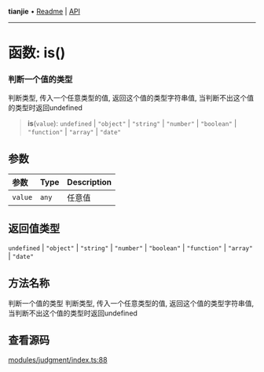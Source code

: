 **tianjie** • [Readme](../README.md) \| [API](../globals.md)

***

# 函数: is()

### 判断一个值的类型
判断类型, 传入一个任意类型的值, 返回这个值的类型字符串值, 当判断不出这个值的类型时返回undefined

<a id="undefined" name="undefined"></a>

> **is**(`value`): `undefined` \| `"object"` \| `"string"` \| `"number"` \| `"boolean"` \| `"function"` \| `"array"` \| `"date"`

## 参数

| 参数 | Type | Description |
| :------ | :------ | :------ |
| `value` | `any` | 任意值 |

## 返回值类型

`undefined` \| `"object"` \| `"string"` \| `"number"` \| `"boolean"` \| `"function"` \| `"array"` \| `"date"`

## 方法名称

判断一个值的类型
判断类型, 传入一个任意类型的值, 返回这个值的类型字符串值, 当判断不出这个值的类型时返回undefined

## 查看源码

[modules/judgment/index.ts:88](https://github.com/hacxy/tianjie/blob/ab406b252bd727d89583a2bd8e45e8529cb4dbc5/src/modules/judgment/index.ts#L88)
